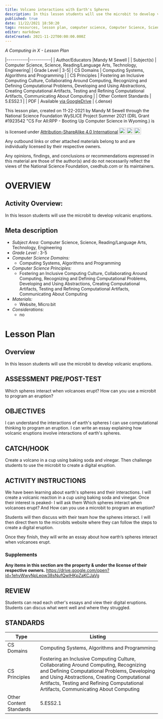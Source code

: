 ```yaml
---
title: Volcano interactions with Earth's Spheres
description: In this lesson students will use the microbit to develop volcanic eruptions.
published: true
date: 11/22/2021 18:50:20
tags: resources, lesson plan, computer science, Computer Science, Science, Reading/Language Arts, Technology, Engineering 
editor: markdown
dateCreated: 2021-11-22T00:00:00.000Z
---
```

*A Computing in X - Lesson Plan*

|-----------|-----------|
| Author/Educators |Mandy M Sewell |
| Subject(s) | Computer Science, Science, Reading/Language Arts, Technology, Engineering|
| Grade Level | 3-5|
| CS Domains | Computing Systems, Algorithms and Programming |
| CS Principles | Fostering an Inclusive Computing Culture, Collaborating Around Computing, Recognizing and Defining Computational Problems, Developing and Using Abstractions, Creating Computational Artifacts, Testing and Refining Computational Artifacts, Communicating About Computing |
| Other Content Standards | 5.ESS2.1 | 
| PDF | Available [via GoogleDrive]() |
{.dense}






This lesson plan, created on 11-22-2021 by Mandy M Sewell through the National Science Foundation WySLICE Project Summer 2021 (DRL Grant #1923542 "CS For All:RPP - Booting Up Computer Science in Wyoming.) is  <p xmlns:cc="http://creativecommons.org/ns#" >  is licensed under <a href="http://creativecommons.org/licenses/by-sa/4.0/?ref=chooser-v1" target="_blank" rel="license noopener noreferrer" style="display:inline-block;">Attribution-ShareAlike 4.0 International<img style="height:22px!important;margin-left:3px;vertical-align:text-bottom;" src="https://mirrors.creativecommons.org/presskit/icons/cc.svg?ref=chooser-v1"><img style="height:22px!important;margin-left:3px;vertical-align:text-bottom;" src="https://mirrors.creativecommons.org/presskit/icons/by.svg?ref=chooser-v1"><img style="height:22px!important;margin-left:3px;vertical-align:text-bottom;" src="https://mirrors.creativecommons.org/presskit/icons/sa.svg?ref=chooser-v1"></a></p>


Any outbound links or other attached materials belong to and are individually licensed by their respective owners. 


Any opinions, findings, and conclusions or recommendations expressed in this material are those of the author(s) and do not necessarily reflect the views of the National Science Foundation, cxedhub.com or its maintainers.


# OVERVIEW
## Activity Overview:  
In this lesson students will use the microbit to develop volcanic eruptions.
## Meta description
+ *Subject Area:* Computer Science, Science, Reading/Language Arts, Technology, Engineering 
+ *Grade Level :* 3-5 
+ *Computer Science Domains:*
   + Computing Systems, Algorithms and Programming
+ *Computer Science Principles:*
   + Fostering an Inclusive Computing Culture, Collaborating Around Computing, Recognizing and Defining Computational Problems, Developing and Using Abstractions, Creating Computational Artifacts, Testing and Refining Computational Artifacts, Communicating About Computing
+ *Materials:* 
   + Website, Micro:bit
+ *Considerations:*
   + no


# Lesson Plan
## Overview
In this lesson students will use the microbit to develop volcanic eruptions.
## ASSESSMENT PRE/POST-TEST
Which spheres interact when volcanoes erupt?
How can you use a microbit to program an eruption?
## OBJECTIVES
I can understand the interactions of earth's spheres
I can use computational thinking to program an eruption.
I can write an essay explaining how volcanic eruptions involve interactions of earth's spheres.


## CATCH/HOOK
Create a volcano in a cup using baking soda and vinegar.  Then challenge students to use the microbit to create a digital eruption.


## ACTIVITY INSTRUCTIONS
We have been learning about earth's spheres and their interactions. I will create a volcanic reaction in a cup using baking soda and vinegar.  Once their interest is peaked- I will ask them Which spheres interact when volcanoes erupt? And How can you use a microbit to program an eruption?


Students will then discuss with their team how the spheres interact.  I will then direct them to the microbits website where they can follow the steps to create a digital eruption.


Once they finish, they will write an essay about how earth’s spheres interact when volcanoes erupt.


### Supplements
**Any items in this section are the property & under the license of their respective owners.**
https://drive.google.com/open?id=1ehvWwyNpLepw38sNufQwIHKpZaKCJaVg




## REVIEW
Students can read each other's essays and view their digital eruptions. Students can discus what went well and where they struggled.
## STANDARDS        
| Type | Listing | 
|-----------|-----------|
| CS Domains  | Computing Systems, Algorithms and Programming|
| CS Principles   | Fostering an Inclusive Computing Culture, Collaborating Around Computing, Recognizing and Defining Computational Problems, Developing and Using Abstractions, Creating Computational Artifacts, Testing and Refining Computational Artifacts, Communicating About Computing|
| Other Content Standards | 5.ESS2.1  |